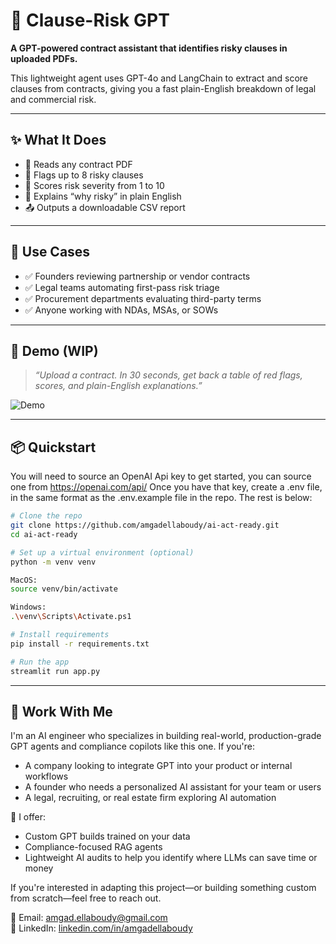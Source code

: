 # 📜 Clause-Risk GPT

**A GPT-powered contract assistant that identifies risky clauses in uploaded PDFs.**

This lightweight agent uses GPT-4o and LangChain to extract and score clauses from contracts, giving you a fast plain-English breakdown of legal and commercial risk.

---

## ✨ What It Does

- 🧾 Reads any contract PDF
- 🚨 Flags up to 8 risky clauses
- 🔢 Scores risk severity from 1 to 10
- 💬 Explains “why risky” in plain English
- 📤 Outputs a downloadable CSV report

---

## 🔧 Use Cases

- ✅ Founders reviewing partnership or vendor contracts  
- ✅ Legal teams automating first-pass risk triage  
- ✅ Procurement departments evaluating third-party terms  
- ✅ Anyone working with NDAs, MSAs, or SOWs

---

## 🚀 Demo (WIP)

> *“Upload a contract. In 30 seconds, get back a table of red flags, scores, and plain-English explanations.”*

![Demo](demo/demo.gif)

---

## 📦 Quickstart

You will need to source an OpenAI Api key to get started, you can source one from https://openai.com/api/
Once you have that key, create a .env file, in the same format as the .env.example file in the repo.
The rest is below:

```bash
# Clone the repo
git clone https://github.com/amgadellaboudy/ai-act-ready.git
cd ai-act-ready

# Set up a virtual environment (optional)
python -m venv venv

MacOS:
source venv/bin/activate

Windows:
.\venv\Scripts\Activate.ps1

# Install requirements
pip install -r requirements.txt

# Run the app
streamlit run app.py
```

---

## 👋 Work With Me

I'm an AI engineer who specializes in building real-world, production-grade GPT agents and compliance copilots like this one. If you're:

- A company looking to integrate GPT into your product or internal workflows  
- A founder who needs a personalized AI assistant for your team or users  
- A legal, recruiting, or real estate firm exploring AI automation  

📩 I offer:
- Custom GPT builds trained on your data  
- Compliance-focused RAG agents  
- Lightweight AI audits to help you identify where LLMs can save time or money  

If you're interested in adapting this project—or building something custom from scratch—feel free to reach out.

📧 Email: [amgad.ellaboudy@gmail.com](mailto:amgad.ellaboudy@gmail.com)  
🔗 LinkedIn: [linkedin.com/in/amgadellaboudy](https://www.linkedin.com/in/amgad-ellaboudy-aa596726/)
